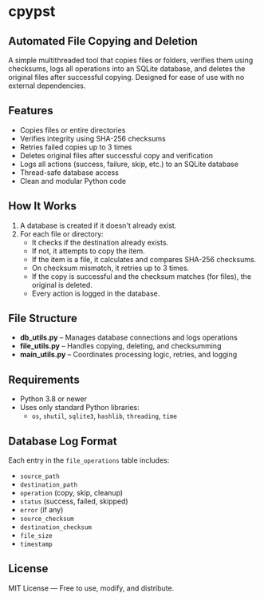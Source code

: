 # cpypst

## Automated File Copying and Deletion

A simple multithreaded tool that copies files or folders, verifies them using checksums, logs all operations into an SQLite database, and deletes the original files after successful copying. Designed for ease of use with no external dependencies.

## Features

- Copies files or entire directories
- Verifies integrity using SHA-256 checksums
- Retries failed copies up to 3 times
- Deletes original files after successful copy and verification
- Logs all actions (success, failure, skip, etc.) to an SQLite database
- Thread-safe database access
- Clean and modular Python code

## How It Works

1. A database is created if it doesn't already exist.
2. For each file or directory:
   - It checks if the destination already exists.
   - If not, it attempts to copy the item.
   - If the item is a file, it calculates and compares SHA-256 checksums.
   - On checksum mismatch, it retries up to 3 times.
   - If the copy is successful and the checksum matches (for files), the original is deleted.
   - Every action is logged in the database.

## File Structure

- **db_utils.py** – Manages database connections and logs operations
- **file_utils.py** – Handles copying, deleting, and checksumming
- **main_utils.py** – Coordinates processing logic, retries, and logging

## Requirements

- Python 3.8 or newer
- Uses only standard Python libraries:
  - `os`, `shutil`, `sqlite3`, `hashlib`, `threading`, `time`

## Database Log Format

Each entry in the `file_operations` table includes:

- `source_path`
- `destination_path`
- `operation` (copy, skip, cleanup)
- `status` (success, failed, skipped)
- `error` (if any)
- `source_checksum`
- `destination_checksum`
- `file_size`
- `timestamp`

## License

MIT License — Free to use, modify, and distribute.
